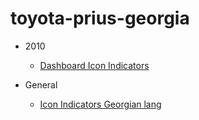 # toyota-prius-georgia

+ 2010
  - [Dashboard Icon Indicators](https://www.toyota.com/owners/resources/dashboard-indicators/prius/2010?garagePrefVehicle=0&garageModelName=Prius&garageYearValue=2010&addToVehicleList=false&remRecentVehicle=false)
  
+ General
  - [Icon Indicators Georgian lang](http://intermedia.ge/%E1%83%A1%E1%83%A2%E1%83%90%E1%83%A2%E1%83%98%E1%83%90/77595-%E1%83%94%E1%83%A1-%E1%83%A7%E1%83%95%E1%83%94%E1%83%9A%E1%83%90-%E1%83%9B%E1%83%AB%E1%83%A6%E1%83%9D%E1%83%9A%E1%83%9B%E1%83%90-%E1%83%A3%E1%83%9C%E1%83%93%E1%83%90-%E1%83%98%E1%83%AA%E1%83%9D%E1%83%93%E1%83%94%E1%83%A1-%E1%83%A0%E1%83%90%E1%83%A1-%E1%83%90%E1%83%A6%E1%83%9C%E1%83%98%E1%83%A8%E1%83%9C%E1%83%90%E1%83%95%E1%83%A1-%E1%83%90%E1%83%95%E1%83%A2%E1%83%9D%E1%83%9B%E1%83%9D%E1%83%91%E1%83%98%E1%83%9A%E1%83%98%E1%83%A1-%E1%83%AE%E1%83%94%E1%83%9A%E1%83%A1%E1%83%90%E1%83%AC%E1%83%A7%E1%83%9D%E1%83%94%E1%83%91%E1%83%98%E1%83%A1-%E1%83%93%E1%83%90/107/)
